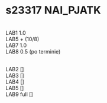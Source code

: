 # s23317 NAI_PJATK
<br>LAB1 1.0
<br>LAB5 + (10/8)
<br>LAB7 1.0
<br>LAB8 0.5 (po terminie)

<br> LAB2 []
<br> LAB3 []
<br> LAB4 []
<br> LAB5 []
<br> LAB9 full []
